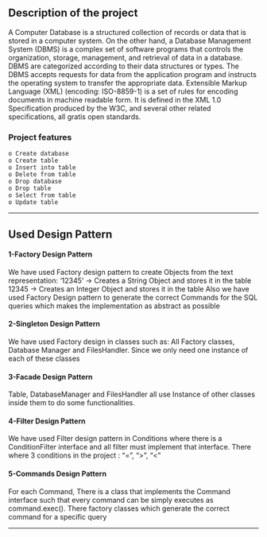 ## Description of the project
A Computer Database is a structured collection of records or data that is stored in a computer system. On the other hand, a Database Management System (DBMS) is a complex set of software programs that controls the organization, storage, management, and retrieval of data in a database. DBMS are categorized according to their data structures or types. The DBMS accepts requests for data from the application program and instructs the operating system to transfer the appropriate data.
Extensible Markup Language (XML) (encoding: ISO-8859-1) is a set of rules for encoding documents in machine readable form. It is defined in the XML 1.0 Specification produced by the W3C, and several other related specifications, all gratis open standards.

### Project features
    o Create database
    o Create table
    o Insert into table
    o Delete from table
    o Drop database
    o Drop table
    o Select from table 
    o Update table
---
## Used Design Pattern
#### 1-Factory Design Pattern
We have used Factory design pattern to create Objects from the text representation:
‘12345’ -> Creates a String Object and stores it in the table
12345 -> Creates an Integer Object and stores it in the table
Also we have used Factory Design pattern to generate the correct Commands for the SQL queries which makes the implementation as abstract as possible

#### 2-Singleton Design Pattern

We have used Factory design in classes such as:  All Factory classes, Database Manager and  FilesHandler. Since we only need one instance of each of these classes

#### 3-Facade Design Pattern

Table, DatabaseManager and FilesHandler all use Instance of other classes inside them to do some functionalities.

#### 4-Filter Design Pattern

We have used Filter design pattern in Conditions where there is a ConditionFilter interface and all filter must implement that interface. There where 3 conditions in the project : “=”, “>”, “<”

#### 5-Commands Design Pattern

For each Command, There is a class that implements the Command interface such that every command can be simply executes as command.exec(). There factory classes which generate the correct command for a specific query

---


